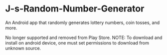 # J-s-Random-Number-Generator
An Android app that randomly generates lottery numbers, coin tosses, and more. 

No longer supported and removed from Play Store.
NOTE: To download and install on android device, one must set permissions to download from unknown source.
